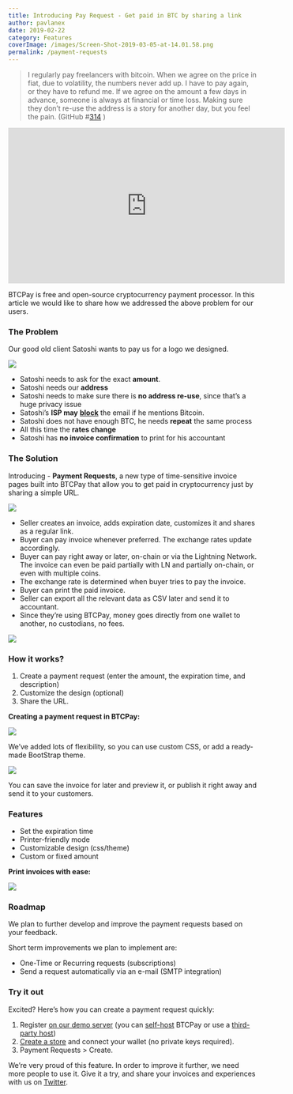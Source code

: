 ```yaml
---
title: Introducing Pay Request - Get paid in BTC by sharing a link
author: pavlanex
date: 2019-02-22
category: Features
coverImage: /images/Screen-Shot-2019-03-05-at-14.01.58.png
permalink: /payment-requests
---
```

<PostMeta />

> I regularly pay freelancers with bitcoin. When we agree on the price in fiat, due to volatility, the numbers never add up. I have to pay again, or they have to refund me. If we agree on the amount a few days in advance, someone is always at financial or time loss. Making sure they don’t re-use the address is a story for another day, but you feel the pain. (GitHub #[314](https://github.com/btcpayserver/btcpayserver/issues/314) )

<iframe src="https://www.youtube-nocookie.com/embed/j6CvwDPvfzQ" width="560" height="315" frameborder="0" allowfullscreen="allowfullscreen"></iframe>

BTCPay is free and open-source cryptocurrency payment processor. In this article we would like to share how we addressed the above problem for our users.

### The Problem

Our good old client Satoshi wants to pay us for a logo we designed.

![](/images/BitcoinPayLink.png)

- Satoshi needs to ask for the exact **amount**.
- Satoshi needs our **address**
- Satoshi needs to make sure there is **no address re-use**, since that’s a huge privacy issue
- Satoshi’s **ISP may** [**block**](https://old.reddit.com/r/Bitcoin/comments/agru8z/email_provider_blocking_messages_with_bitcoin_word/) the email if he mentions Bitcoin.
- Satoshi does not have enough BTC, he needs **repeat** the same process
- All this time the **rates change**
- Satoshi has **no invoice confirmation** to print for his accountant

### The Solution

Introducing - **Payment Requests**, a new type of time-sensitive invoice pages built into BTCPay that allow you to get paid in cryptocurrency just by sharing a simple URL.

![](/images/BitcoinPayLink2.png)

- Seller creates an invoice, adds expiration date, customizes it and shares as a regular link.
- Buyer can pay invoice whenever preferred. The exchange rates update accordingly.
- Buyer can pay right away or later, on-chain or via the Lightning Network. The invoice can even be paid partially with LN and partially on-chain, or even with multiple coins.
- The exchange rate is determined when buyer tries to pay the invoice.
- Buyer can print the paid invoice.
- Seller can export all the relevant data as CSV later and send it to accountant.
- Since they’re using BTCPay, money goes directly from one wallet to another, no custodians, no fees.

**![](/images/BTCPay-payment-Requests-1.gif)**

### How it works?

1. Create a payment request (enter the amount, the expiration time, and description)
2. Customize the design (optional)
3. Share the URL.

**Creating a payment request in BTCPay:**

![](/images/BTCPay-payment-Requests.gif)

We’ve added lots of flexibility, so you can use custom CSS, or add a ready-made BootStrap theme.

![](/images/BTCPayRequestDesign.gif)

You can save the invoice for later and preview it, or publish it right away and send it to your customers.

### Features

- Set the expiration time
- Printer-friendly mode
- Customizable design (css/theme)
- Custom or fixed amount

**Print invoices with ease:**

![](/images/Print-Preview-BItcoin-Invoice.png)

### Roadmap

We plan to further develop and improve the payment requests based on your feedback.

Short term improvements we plan to implement are:

- One-Time or Recurring requests (subscriptions)
- Send a request automatically via an e-mail (SMTP integration)

### Try it out

Excited? Here’s how you can create a payment request quickly:

1. Register [on our demo server](https://mainnet.demo.btcpayserver.org/Account/Register) (you can [self-host](https://docs.btcpayserver.org/deployment/deployment) BTCPay or use a [third-party host](https://docs.btcpayserver.org/deployment/thirdpartyhosting))
2. [Create a store](https://docs.btcpayserver.org/btcpay-basics/gettingstarted#creating-btcpay-store) and connect your wallet (no private keys required).
3. Payment Requests > Create.

We’re very proud of this feature. In order to improve it further, we need more people to use it. Give it a try, and share your invoices and experiences with us on [Twitter](https://twitter.com/BtcpayServer).
